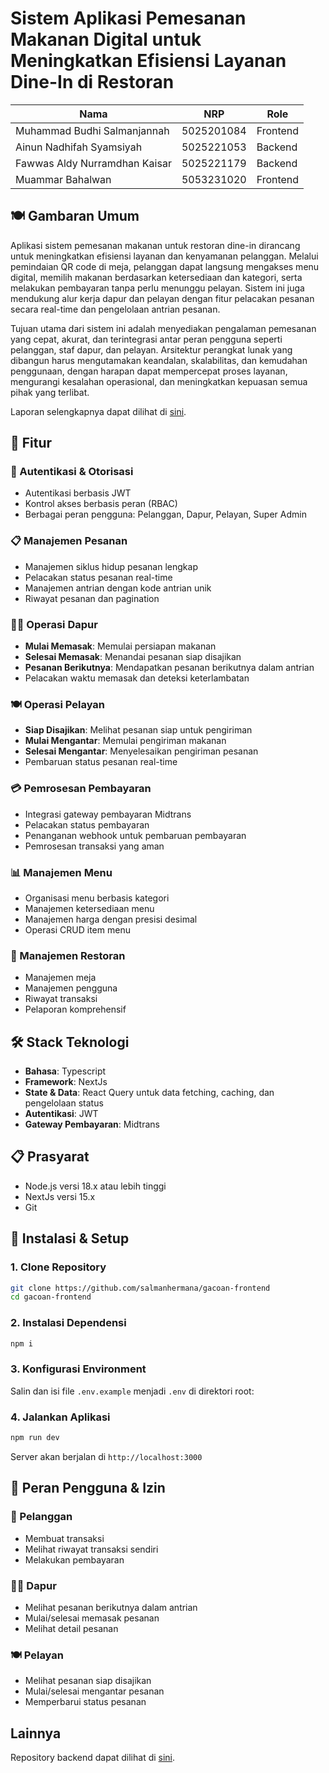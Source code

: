 # Sistem Aplikasi Pemesanan Makanan Digital untuk Meningkatkan Efisiensi Layanan Dine-In di Restoran

| Nama                          | NRP        | Role     |
| ----------------------------- | ---------- | -------- |
| Muhammad Budhi Salmanjannah   | 5025201084 | Frontend |
| Ainun Nadhifah Syamsiyah      | 5025221053 | Backend  |
| Fawwas Aldy Nurramdhan Kaisar | 5025221179 | Backend  |
| Muammar Bahalwan              | 5053231020 | Frontend |

## 🍽️ Gambaran Umum

Aplikasi sistem pemesanan makanan untuk restoran dine-in dirancang untuk meningkatkan efisiensi layanan dan kenyamanan pelanggan. Melalui pemindaian QR code di meja, pelanggan dapat langsung mengakses menu digital, memilih makanan berdasarkan ketersediaan dan kategori, serta melakukan pembayaran tanpa perlu menunggu pelayan. Sistem ini juga mendukung alur kerja dapur dan pelayan dengan fitur pelacakan pesanan secara real-time dan pengelolaan antrian pesanan.

Tujuan utama dari sistem ini adalah menyediakan pengalaman pemesanan yang cepat, akurat, dan terintegrasi antar peran pengguna seperti pelanggan, staf dapur, dan pelayan. Arsitektur perangkat lunak yang dibangun harus mengutamakan keandalan, skalabilitas, dan kemudahan penggunaan, dengan harapan dapat mempercepat proses layanan, mengurangi kesalahan operasional, dan meningkatkan kepuasan semua pihak yang terlibat.

Laporan selengkapnya dapat dilihat di [sini](https://drive.google.com/file/d/1pvrBNacUcCM_Vs9nj4ThdDpkH-ErhTYz/view?usp=sharing).

## 🚀 Fitur

### 🔐 Autentikasi & Otorisasi

- Autentikasi berbasis JWT
- Kontrol akses berbasis peran (RBAC)
- Berbagai peran pengguna: Pelanggan, Dapur, Pelayan, Super Admin

### 📋 Manajemen Pesanan

- Manajemen siklus hidup pesanan lengkap
- Pelacakan status pesanan real-time
- Manajemen antrian dengan kode antrian unik
- Riwayat pesanan dan pagination

### 👨‍🍳 Operasi Dapur

- **Mulai Memasak**: Memulai persiapan makanan
- **Selesai Memasak**: Menandai pesanan siap disajikan
- **Pesanan Berikutnya**: Mendapatkan pesanan berikutnya dalam antrian
- Pelacakan waktu memasak dan deteksi keterlambatan

### 🍽️ Operasi Pelayan

- **Siap Disajikan**: Melihat pesanan siap untuk pengiriman
- **Mulai Mengantar**: Memulai pengiriman makanan
- **Selesai Mengantar**: Menyelesaikan pengiriman pesanan
- Pembaruan status pesanan real-time

### 💳 Pemrosesan Pembayaran

- Integrasi gateway pembayaran Midtrans
- Pelacakan status pembayaran
- Penanganan webhook untuk pembaruan pembayaran
- Pemrosesan transaksi yang aman

### 📊 Manajemen Menu

- Organisasi menu berbasis kategori
- Manajemen ketersediaan menu
- Manajemen harga dengan presisi desimal
- Operasi CRUD item menu

### 🏢 Manajemen Restoran

- Manajemen meja
- Manajemen pengguna
- Riwayat transaksi
- Pelaporan komprehensif

## 🛠️ Stack Teknologi

- **Bahasa**: Typescript
- **Framework**: NextJs
- **State & Data**: React Query untuk data fetching, caching, dan pengelolaan status
- **Autentikasi**: JWT
- **Gateway Pembayaran**: Midtrans

## 📋 Prasyarat

- Node.js versi 18.x atau lebih tinggi
- NextJs versi 15.x
- Git

## 🚀 Instalasi & Setup

### 1. Clone Repository

```bash
git clone https://github.com/salmanhermana/gacoan-frontend
cd gacoan-frontend
```

### 2. Instalasi Dependensi

```bash
npm i
```

### 3. Konfigurasi Environment

Salin dan isi file `.env.example` menjadi `.env` di direktori root:

### 4. Jalankan Aplikasi

```bash
npm run dev
```

Server akan berjalan di `http://localhost:3000`


## 👥 Peran Pengguna & Izin

### 🛒 Pelanggan

- Membuat transaksi
- Melihat riwayat transaksi sendiri
- Melakukan pembayaran

### 👨‍🍳 Dapur

- Melihat pesanan berikutnya dalam antrian
- Mulai/selesai memasak pesanan
- Melihat detail pesanan

### 🍽️ Pelayan

- Melihat pesanan siap disajikan
- Mulai/selesai mengantar pesanan
- Memperbarui status pesanan

## Lainnya

Repository backend dapat dilihat di [sini](https://github.com/ainunns/gacoan-backend/).
